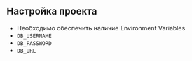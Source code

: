 ## Настройка проекта

* Необходимо обеспечить наличие Environment Variables
* `DB_USERNAME`
* `DB_PASSWORD`
* `DB_URL`